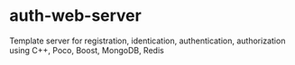 # auth-web-server
Template server for registration, identication, authentication, authorization using C++, Poco, Boost, MongoDB, Redis
